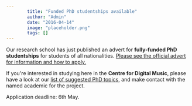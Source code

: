 ```yaml
---
        title: "Funded PhD studentships available"
        author: "Admin"
        date: "2016-04-14"
        image: "placeholder.png"
        tags: []
---
```


Our research school has just published an advert for **fully-funded PhD studentships** for students of all nationalities. [Please see the official advert for information and how to apply.](http://www.jobs.ac.uk/job/ANK779/phd-studentships-in-electronic-engineering-and-computer-science/)

If you're interested in studying here in the **Centre for Digital Music**, please have a look at our [list of suggested PhD topics](http://www.eecs.qmul.ac.uk/phd/research-topics/projectideas#cfdm), and make contact with the named academic for the project.

Application deadline: 6th May.
